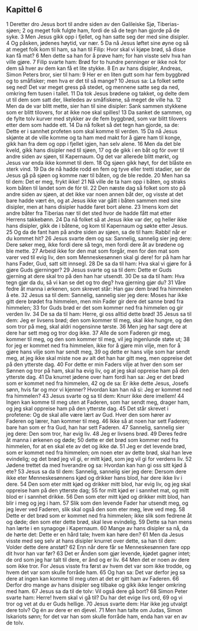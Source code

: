 ## Kapittel 6

1 Deretter dro Jesus bort til andre siden av den Galileiske Sjø, Tiberias-sjøen;
2 og meget folk fulgte ham, fordi de så de tegn han gjorde på de syke.
3 Men Jesus gikk opp i fjellet, og han satte seg der med sine disipler.
4 Og påsken, jødenes høytid, var nær.
5 Da nå Jesus løftet sine øyne og så at meget folk kom til ham, sa han til Filip: Hvor skal vi kjøpe brød, så disse kan få mat?
6 Men dette sa han for å prøve ham; for han visste selv hva han ville gjøre.
7 Filip svarte ham: Brød for to hundre penninger er ikke nok for dem så hver av dem kan få et lite stykke.
8 En av hans disipler, Andreas, Simon Peters bror, sier til ham:
9 Her er en liten gutt som har fem byggbrød og to småfisker; men hva er det til så mange?
10 Jesus sa: La folket sette seg ned! Det var meget gress på stedet, og mennene satte seg da ned, omkring fem tusen i tallet.
11 Da tok Jesus brødene og takket, og delte dem ut til dem som satt der, likeledes av småfiskene, så meget de ville ha.
12 Men da de var blitt mette, sier han til sine disipler: Sank sammen stykkene som er blitt tilovers, for at ikke noe skal spilles!
13 Da sanket de sammen, og de fylte tolv kurver med stykker av de fem byggbrød, som var blitt tilovers etter dem som hadde ett.
14 Da nå folket så det tegn han gjorde, sa de: Dette er i sannhet profeten som skal komme til verden.
15 Da nå Jesus skjønte at de ville komme og ta ham med makt for å gjøre ham til konge, gikk han fra dem og opp i fjellet igjen, han selv alene.
16 Men da det ble kveld, gikk hans disipler ned til sjøen,
17 og de gikk i en båt og fór over til andre siden av sjøen, til Kapernaum. Og det var allerede blitt mørkt, og Jesus var enda ikke kommet til dem.
18 Og sjøen gikk høyt, for det blåste en sterk vind.
19 Da de nå hadde rodd en fem og tyve eller tretti stadier, ser de Jesus gå på sjøen og komme nær til båten, og de ble redde.
20 Men han sa til dem: Det er meg, frykt ikke!
21 Nå ville de ta ham opp i båten, og straks kom båten til landet som de fór til.
22 Den næste dag så folket som sto på andre siden av sjøen, at det ikke var noen annen båt der, og visste at det bare hadde vært én, og at Jesus ikke var gått i båten sammen med sine disipler, men at hans disipler hadde faret bort alene.
23 Imens kom det andre båter fra Tiberias nær til det sted hvor de hadde fått mat etter Herrens takkebønn.
24 Da nå folket så at Jesus ikke var der, og heller ikke hans disipler, gikk de i båtene, og kom til Kapernaum og søkte etter Jesus.
25 Og da de fant ham på andre siden av sjøen, sa de til ham: Rabbi! når er du kommet hit?
26 Jesus svarte dem og sa: Sannelig, sannelig sier jeg dere: Dere søker meg, ikke fordi dere så tegn, men fordi dere åt av brødene og ble mette.
27 Arbeid ikke for den mat som forgår, men for den mat som varer ved til evig liv, den som Menneskesønnen skal gi dere! for på ham har hans Fader, Gud, satt sitt innsegl.
28 De sa da til ham: Hva skal vi gjøre for å gjøre Guds gjerninger?
29 Jesus svarte og sa til dem: Dette er Guds gjerning at dere skal tro på den han har utsendt.
30 De sa da til ham: Hva tegn gjør da du, så vi kan se det og tro deg? hva gjerning gjør du?
31 Våre fedre åt manna i ørkenen, som skrevet står: Han gav dem brød fra himmelen å ete.
32 Jesus sa til dem: Sannelig, sannelig sier jeg dere: Moses har ikke gitt dere brødet fra himmelen, men min Fader gir dere det sanne brød fra himmelen;
33 for Guds brød er det som kommer ned fra himmelen og gir verden liv.
34 De sa da til ham: Herre, gi oss alltid dette brød!
35 Jesus sa til dem: Jeg er livsens brød; den som kommer til meg, skal ikke hungre, og den som tror på meg, skal aldri nogensinne tørste.
36 Men jeg har sagt dere at dere har sett meg og tror dog ikke.
37 Alle de som Faderen gir meg, kommer til meg, og den som kommer til meg, vil jeg ingenlunde støte ut;
38 for jeg er kommet ned fra himmelen, ikke for å gjøre min vilje, men for å gjøre hans vilje som har sendt meg,
39 og dette er hans vilje som har sendt meg, at jeg ikke skal miste noe av alt det han har gitt meg, men oppreise det på den ytterste dag.
40 For dette er min Faders vilje at hver den som ser Sønnen og tror på ham, skal ha evig liv, og at jeg skal oppreise ham på den ytterste dag.
41 Da knurret jødene over ham fordi han sa: Jeg er det brød som er kommet ned fra himmelen,
42 og de sa: Er ikke dette Jesus, Josefs sønn, hvis far og mor vi kjenner? Hvordan kan han nå si: Jeg er kommet ned fra himmelen?
43 Jesus svarte og sa til dem: Knurr ikke dere imellem!
44 Ingen kan komme til meg uten at Faderen, som har sendt meg, drager ham, og jeg skal oppreise ham på den ytterste dag.
45 Det står skrevet i profetene: Og de skal alle være lært av Gud. Hver den som hører av Faderen og lærer, han kommer til meg.
46 Ikke så at noen har sett Faderen; bare han som er fra Gud, han har sett Faderen.
47 Sannelig, sannelig sier jeg dere: Den som tror, har evig liv.
48 Jeg er livsens brød.
49 Deres fedre åt manna i ørkenen og døde;
50 dette er det brød som kommer ned fra himmelen, for at en skal ete av det og ikke dø.
51 Jeg er det levende brød, som er kommet ned fra himmelen; om noen eter av dette brød, skal han leve evindelig; og det brød jeg vil gi, er mitt kjød, som jeg vil gi for verdens liv.
52 Jødene trettet da med hverandre og sa: Hvordan kan han gi oss sitt kjød å ete?
53 Jesus sa da til dem: Sannelig, sannelig sier jeg dere: Dersom dere ikke eter Menneskesønnens kjød og drikker hans blod, har dere ikke liv i dere.
54 Den som eter mitt kjød og drikker mitt blod, har evig liv, og jeg skal oppreise ham på den ytterste dag;
55 for mitt kjød er i sannhet mat, og mitt blod er i sannhet drikke.
56 Den som eter mitt kjød og drikker mitt blod, han blir i meg og jeg i ham.
57 Slik som den levende Fader har utsendt meg, og jeg lever ved Faderen, slik skal også den som eter meg, leve ved meg.
58 Dette er det brød som er kommet ned fra himmelen; ikke slik som fedrene åt og døde; den som eter dette brød, skal leve evindelig.
59 Dette sa han mens han lærte i en synagoge i Kapernaum.
60 Mange av hans disipler sa nå, da de hørte det: Dette er en hård tale; hvem kan høre den?
61 Men da Jesus visste med seg selv at hans disipler knurret over dette, sa han til dem: Volder dette dere anstøt?
62 Enn når dere får se Menneskesønnen fare opp dit hvor han var før?
63 Det er Ånden som gjør levende, kjødet gagner intet; de ord som jeg har talt til dere, er ånd og er liv.
64 Men det er noen av dere som ikke tror. For Jesus visste fra først av hvem det var som ikke trodde, og hvem det var som skulle forråde ham.
65 Og han sa: Det var derfor jeg sa dere at ingen kan komme til meg uten at det er gitt ham av Faderen.
66 Derfor dro mange av hans disipler seg tilbake og gikk ikke lenger omkring med ham.
67 Jesus sa da til de tolv: Vil også dere gå bort?
68 Simon Peter svarte ham: Herre! hvem skal vi gå til? Du har det evige livs ord,
69 og vi tror og vet at du er Guds hellige.
70 Jesus svarte dem: Har ikke jeg utvalgt dere tolv? Og én av dere er en djevel.
71 Men han talte om Judas, Simon Iskariots sønn; for det var han som skulle forråde ham, enda han var en av de tolv.
